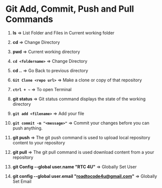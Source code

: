 # Git Add, Commit, Push and Pull Commands

1. **ls** => List Folder and Files in Current working folder

2. **cd** => Change Directory

3. **pwd** => Current working directory

4. **```cd <foldername>```** => Change Directory 

5. **cd ..** => Go Back to previous directory

6. **```Git Clone <repo url>```** => Make a clone or copy of that repository 

7. **```ctrl + ~```** => To open Terminal

8. **git status** =>  Git status command displays the state of the working directory

9. **```git add <filename>```** => Add your file

10. **```git commit -m "<message>"```** => Commit your changes before you can push anything.

11. **git push** => The git push command is used to upload local repository content to your repository

12. **git pull** => The git pull command is used download content from a your repository

13. **git Config --global user.name "RTC 4U"** => Globally Set User

14. **git config --global user.email "roadtocode4u@gmail.com"** => Globally Set Email
